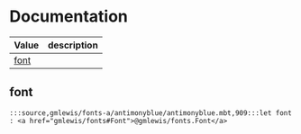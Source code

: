 # Documentation
|Value|description|
|---|---|
|[font](#font)||

## font

```moonbit
:::source,gmlewis/fonts-a/antimonyblue/antimonyblue.mbt,909:::let font : <a href="gmlewis/fonts#Font">@gmlewis/fonts.Font</a>
```

